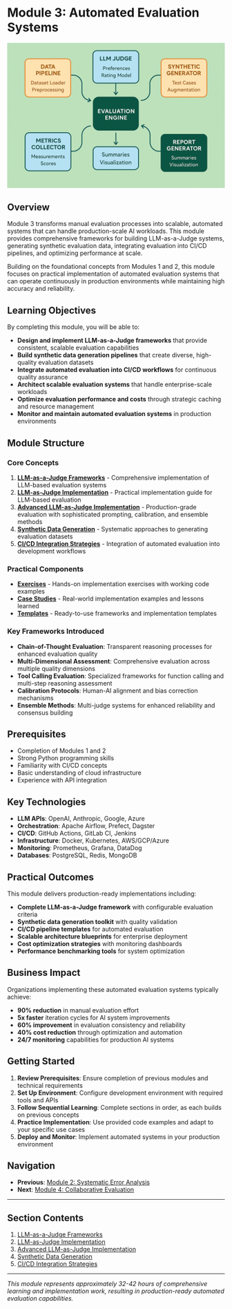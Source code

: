# Module 3: Automated Evaluation Systems

![Automated Evaluation Architecture](../../assets/diagrams/automated-evaluation-architecture.png)

## Overview

Module 3 transforms manual evaluation processes into scalable, automated systems that can handle production-scale AI workloads. This module provides comprehensive frameworks for building LLM-as-a-Judge systems, generating synthetic evaluation data, integrating evaluation into CI/CD pipelines, and optimizing performance at scale.

Building on the foundational concepts from Modules 1 and 2, this module focuses on practical implementation of automated evaluation systems that can operate continuously in production environments while maintaining high accuracy and reliability.

## Learning Objectives

By completing this module, you will be able to:

- **Design and implement LLM-as-a-Judge frameworks** that provide consistent, scalable evaluation capabilities
- **Build synthetic data generation pipelines** that create diverse, high-quality evaluation datasets
- **Integrate automated evaluation into CI/CD workflows** for continuous quality assurance
- **Architect scalable evaluation systems** that handle enterprise-scale workloads
- **Optimize evaluation performance and costs** through strategic caching and resource management
- **Monitor and maintain automated evaluation systems** in production environments

## Module Structure

### Core Concepts
1. **[LLM-as-a-Judge Frameworks](01-llm-as-judge-frameworks.md)** - Comprehensive implementation of LLM-based evaluation systems
2. **[LLM-as-Judge Implementation](02-llm-as-judge-implementation.md)** - Practical implementation guide for LLM-based evaluation
3. **[Advanced LLM-as-Judge Implementation](03-advanced-llm-judge-implementation.md)** - Production-grade evaluation with sophisticated prompting, calibration, and ensemble methods
4. **[Synthetic Data Generation](04-synthetic-data-generation.md)** - Systematic approaches to generating evaluation datasets
5. **[CI/CD Integration Strategies](05-cicd-integration-strategies.md)** - Integration of automated evaluation into development workflows

### Practical Components
- **[Exercises](exercises/)** - Hands-on implementation exercises with working code examples
- **[Case Studies](case-studies/)** - Real-world implementation examples and lessons learned
- **[Templates](templates/)** - Ready-to-use frameworks and implementation templates

### Key Frameworks Introduced
- **Chain-of-Thought Evaluation**: Transparent reasoning processes for enhanced evaluation quality
- **Multi-Dimensional Assessment**: Comprehensive evaluation across multiple quality dimensions
- **Tool Calling Evaluation**: Specialized frameworks for function calling and multi-step reasoning assessment
- **Calibration Protocols**: Human-AI alignment and bias correction mechanisms
- **Ensemble Methods**: Multi-judge systems for enhanced reliability and consensus building

## Prerequisites

- Completion of Modules 1 and 2
- Strong Python programming skills
- Familiarity with CI/CD concepts
- Basic understanding of cloud infrastructure
- Experience with API integration

## Key Technologies

- **LLM APIs**: OpenAI, Anthropic, Google, Azure
- **Orchestration**: Apache Airflow, Prefect, Dagster
- **CI/CD**: GitHub Actions, GitLab CI, Jenkins
- **Infrastructure**: Docker, Kubernetes, AWS/GCP/Azure
- **Monitoring**: Prometheus, Grafana, DataDog
- **Databases**: PostgreSQL, Redis, MongoDB

## Practical Outcomes

This module delivers production-ready implementations including:

- **Complete LLM-as-a-Judge framework** with configurable evaluation criteria
- **Synthetic data generation toolkit** with quality validation
- **CI/CD pipeline templates** for automated evaluation
- **Scalable architecture blueprints** for enterprise deployment
- **Cost optimization strategies** with monitoring dashboards
- **Performance benchmarking tools** for system optimization

## Business Impact

Organizations implementing these automated evaluation systems typically achieve:

- **90% reduction** in manual evaluation effort
- **5x faster** iteration cycles for AI system improvements
- **60% improvement** in evaluation consistency and reliability
- **40% cost reduction** through optimization and automation
- **24/7 monitoring** capabilities for production AI systems

## Getting Started

1. **Review Prerequisites**: Ensure completion of previous modules and technical requirements
2. **Set Up Environment**: Configure development environment with required tools and APIs
3. **Follow Sequential Learning**: Complete sections in order, as each builds on previous concepts
4. **Practice Implementation**: Use provided code examples and adapt to your specific use cases
5. **Deploy and Monitor**: Implement automated systems in your production environment

## Navigation

- **Previous**: [Module 2: Systematic Error Analysis](../02-error-analysis/README.md)
- **Next**: [Module 4: Collaborative Evaluation](../04-collaborative-evaluation/README.md)

---

## Section Contents

1. [LLM-as-a-Judge Frameworks](01-llm-as-judge-frameworks.md)
2. [LLM-as-Judge Implementation](02-llm-as-judge-implementation.md)
3. [Advanced LLM-as-Judge Implementation](03-advanced-llm-judge-implementation.md)
4. [Synthetic Data Generation](04-synthetic-data-generation.md)
5. [CI/CD Integration Strategies](05-cicd-integration-strategies.md)

---

*This module represents approximately 32-42 hours of comprehensive learning and implementation work, resulting in production-ready automated evaluation capabilities.*

